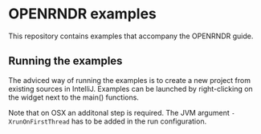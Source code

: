 # OPENRNDR examples

This repository contains examples that accompany the OPENRNDR guide.

## Running the examples

The adviced way of running the examples is to create a new project from existing sources in IntelliJ. Examples can be launched by right-clicking on the widget next to the main() functions.

Note that on OSX an additonal step is required. The JVM argument `-XrunOnFirstThread` has to be added in the run configuration.

